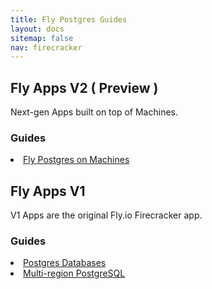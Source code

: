 ```yaml
---
title: Fly Postgres Guides
layout: docs
sitemap: false
nav: firecracker
---
```



## Fly Apps V2 ( Preview )
Next-gen Apps built on top of Machines. 

### Guides
<li>
  <a href="/docs/reference/postgres-machines">Fly Postgres on Machines</a>
</li>


## Fly Apps V1
V1 Apps are the original Fly.io Firecracker app.

### Guides
<li>
  <a href="/docs/reference/postgres/">Postgres Databases</a>
</li>
<li>
  <a href="/docs/getting-started/multi-region-databases/">Multi-region PostgreSQL</a>
</li>
